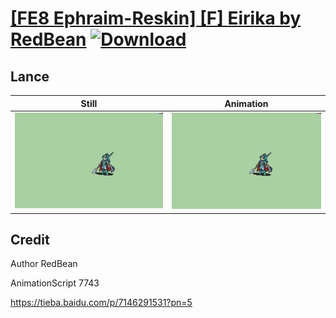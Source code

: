 # [\[FE8 Ephraim-Reskin\] \[F\] Eirika by RedBean](./) [![Download](https://img.shields.io/badge/Download--red?style=social&logo=github)](https://minhaskamal.github.io/DownGit/#/home?url=https://github.com/Klokinator/FE-Repo/tree/main/Battle%20Animations%2FLords%20-%20Vanilla%20and%20Custom%2F%5BFE8%20Ephraim-Reskin%5D%20%5BF%5D%20Eirika%20by%20RedBean%2F2.%20Lance)

## Lance

| Still | Animation |
| :---: | :-------: |
| ![Lance still](./Lance_000.png) | ![Lance](./Lance.gif) |

## Credit

Author RedBean

AnimationScript 7743

https://tieba.baidu.com/p/7146291531?pn=5
